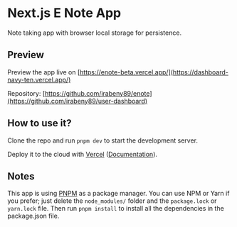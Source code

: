 # Next.js E Note App

Note taking app with browser local storage for persistence.

## Preview

Preview the app live on [https://enote-beta.vercel.app/](https://dashboard-navy-ten.vercel.app/)

Repository: [https://github.com/irabeny89/enote](https://github.com/irabeny89/user-dashboard)

## How to use it?

Clone the repo and run `pnpm dev` to start the development server.

Deploy it to the cloud with [Vercel](https://vercel.com/) ([Documentation](https://nextjs.org/docs/deployment)).

## Notes

This app is using [PNPM](https://pnpm.io/) as a package manager.
You can use NPM or Yarn if you prefer; just delete the `node_modules/` folder and the `package.lock` or `yarn.lock` file. Then run `pnpm install` to install all the dependencies in the package.json file.
